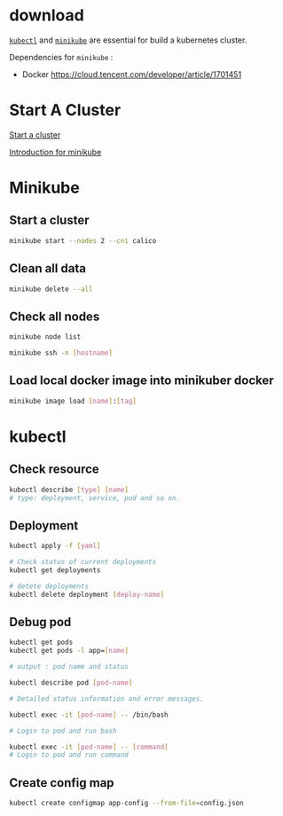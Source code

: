 # download

[`kubectl`](https://kubernetes.io/docs/tasks/tools/install-kubectl-linux/) and [`minikube`](https://minikube.sigs.k8s.io/docs/start/) are essential for build a kubernetes cluster.

Dependencies for `minikube` :
- Docker  https://cloud.tencent.com/developer/article/1701451

# Start A Cluster

[Start a cluster](https://minikube.sigs.k8s.io/docs/start/)

[Introduction for minikube](https://kubernetes.io/docs/tutorials/hello-minikube/)


# Minikube

## Start a cluster

```bash
minikube start --nodes 2 --cni calico
```

## Clean all data

```bash
minikube delete --all
```

## Check all nodes

```bash
minikube node list

minikube ssh -n [hostname]
```

## Load local docker image into minikuber docker

```bash
minikube image load [name]:[tag]
```

# kubectl

## Check resource

```bash
kubectl describe [type] [name]
# type: deployment, service, pod and so on.
```


## Deployment

```bash
kubectl apply -f [yaml]

# Check status of current deployments
kubectl get deployments

# detete deployments
kubectl delete deployment [deploy-name]
```

## Debug pod

```bash
kubectl get pods 
kubectl get pods -l app=[name]

# output : pod name and status

kubectl describe pod [pod-name]

# Detailed status information and error messages.

kubectl exec -it [pod-name] -- /bin/bash

# Login to pod and run bash

kubectl exec -it [pod-name] -- [command]
# Login to pod and run command
```

## Create config map

```bash
kubectl create configmap app-config --from-file=config.json
```

